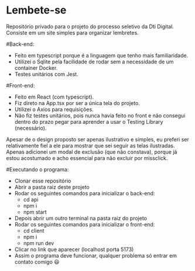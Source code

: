 # Lembete-se
Repositório privado para o projeto do processo seletivo da Dti Digital.
Consiste em um site simples para organizar lembretes.

#Back-end: 
- Feito em typescript porque é a linguagem que tenho mais familiaridade.
- Utilizei o Sqlite pela facilidade de rodar sem a necessidade de um container Docker.
- Testes unitários com Jest.
  
#Front-end:
- Feito em React (com typescript).
- Fiz direto na App.tsx por ser a única tela do projeto.
- Utilizei o Axios para requisições.
- Não fiz testes unitários, pois nunca havia feito no front e não consegui dentro do prazo pegar para aprender a usar o Testing Library (necessário).

Apesar de o design proposto ser apenas ilustrativo e simples, eu preferi ser relativamente fiel a ele para mostrar que sei seguir as telas ilustradas. Apenas adicionei um modal de exclusão (que não constava), porque já estou acostumado e acho essencial para não excluir por missclick.

#Executando o programa:
- Clonar esse repositório
- Abrir a pasta raiz deste projeto
- Rodar os seguintes comandos para inicializar o back-end:
  - cd api
  - npm i
  - npm start
- Depois abrir um outro terminal na pasta raiz do projeto
- Rodar os seguintes comandos para inicializar o front-end:
  - cd client
  - npm i
  - npm run dev
- Clicar no link que aparecer (localhost porta 5173)
- Assim o programa deve funcionar, qualquer problema só entrar em contato comigo 😃
